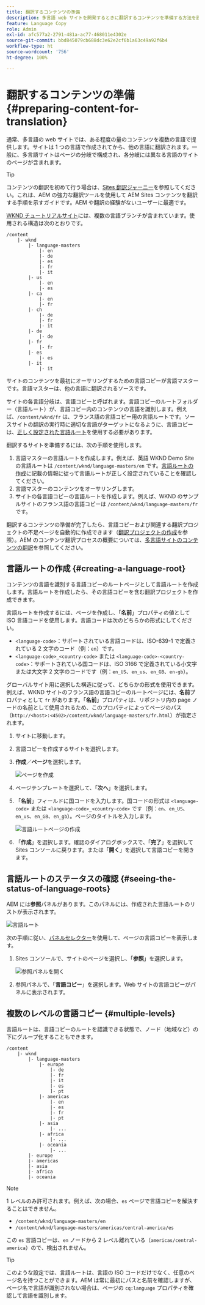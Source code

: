 ```yaml
---
title: 翻訳するコンテンツの準備
description: 多言語 web サイトを開発するときに翻訳するコンテンツを準備する方法を説明します。
feature: Language Copy
role: Admin
exl-id: afc577a2-2791-481a-ac77-468011e4302e
source-git-commit: bbd845079cb688dc3e62e2cf6b1a63c49a92f6b4
workflow-type: ht
source-wordcount: '756'
ht-degree: 100%

---
```


# 翻訳するコンテンツの準備 {#preparing-content-for-translation}

通常、多言語の web サイトでは、ある程度の量のコンテンツを複数の言語で提供します。サイトは 1 つの言語で作成されてから、他の言語に翻訳されます。一般に、多言語サイトはページの分岐で構成され、各分岐には異なる言語のサイトのページが含まれます。

>[!TIP]
>
>コンテンツの翻訳を初めて行う場合は、[Sites 翻訳ジャーニー](/help/journey-sites/translation/overview.md)を参照してください。これは、AEM の強力な翻訳ツールを使用して AEM Sites コンテンツを翻訳する手順を示すガイドです。AEM や翻訳の経験がないユーザーに最適です。

[WKND チュートリアルサイト](/help/implementing/developing/introduction/develop-wknd-tutorial.md)には、複数の言語ブランチが含まれています。使用される構造は次のとおりです。

```text
/content
    |- wknd
        |- language-masters
            |- en
            |- de
            |- es
            |- fr
            |- it
        |- us
            |- en
            |- es
        |- ca
            |- en
            |- fr
        |- ch
            |- de
            |- fr
            |- it
        |- de
            |- de
        |- fr
            |- fr
        |- es
            |- es
        |- it
            |- it
```

サイトのコンテンツを最初にオーサリングするための言語コピーが言語マスターです。言語マスターは、他の言語に翻訳されるソースです。

サイトの各言語分岐は、言語コピーと呼ばれます。言語コピーのルートフォルダー（言語ルート）が、言語コピー内のコンテンツの言語を識別します。例えば、`/content/wknd/fr` は、フランス語の言語コピー用の言語ルートです。ソースサイトの翻訳の実行時に適切な言語がターゲットになるように、言語コピーは、[正しく設定された言語ルート](preparation.md#creating-a-language-root)を使用する必要があります。

翻訳するサイトを準備するには、次の手順を使用します。

1. 言語マスターの言語ルートを作成します。例えば、英語 WKND Demo Site の言語ルートは `/content/wknd/language-masters/en` です。[言語ルートの作成](preparation.md#creating-a-language-root)に記載の情報に従って言語ルートが正しく設定されていることを確認してください。
1. 言語マスターのコンテンツをオーサリングします。
1. サイトの各言語コピーの言語ルートを作成します。例えば、WKND のサンプルサイトのフランス語の言語コピーは `/content/wknd/language-masters/fr` です。

翻訳するコンテンツの準備が完了したら、言語コピーおよび関連する翻訳プロジェクトの不足ページを自動的に作成できます（[翻訳プロジェクトの作成](managing-projects.md)を参照）。AEM のコンテンツ翻訳プロセスの概要については、[多言語サイトのコンテンツの翻訳](overview.md)を参照してください。

## 言語ルートの作成 {#creating-a-language-root}

コンテンツの言語を識別する言語コピーのルートページとして言語ルートを作成します。言語ルートを作成したら、その言語コピーを含む翻訳プロジェクトを作成できます。

言語ルートを作成するには、ページを作成し、「**名前**」プロパティの値として ISO 言語コードを使用します。言語コードは次のどちらかの形式にしてください。

* `<language-code>`：サポートされている言語コードは、ISO-639-1 で定義されている 2 文字のコード（例：`en`）です。
* `<language-code>_<country-code>` または `<language-code>-<country-code>`：サポートされている国コードは、ISO 3166 で定義されている小文字または大文字 2 文字のコードです（例：`en_US`、`en_us`、`en_GB`、`en-gb`）。

グローバルサイト用に選択した構造に従って、どちらかの形式を使用できます。例えば、WKND サイトのフランス語の言語コピーのルートページには、**名前**&#x200B;プロパティとして `fr` があります。「**名前**」プロパティは、リポジトリ内の page ノードの名前として使用されるため、このプロパティによってページのパス（`http://<host>:<4502>/content/wknd/language-masters/fr.html`）が指定されます。

1. サイトに移動します。
1. 言語コピーを作成するサイトを選択します。
1. **作成**／**ページ**&#x200B;を選択します。

   ![ページを作成](../assets/create-page.png)

1. ページテンプレートを選択して、「**次へ**」を選択します。
1. 「**名前**」フィールドに国コードを入力します。国コードの形式は `<language-code>` または `<language-code>_<country-code>` です（例：`en`、`en_US`、`en_us`、`en_GB`、`en_gb`）。ページのタイトルを入力します。

   ![言語ルートページの作成](../assets/create-language-root.png)

1. 「**作成**」を選択します。確認のダイアログボックスで、「**完了**」を選択して Sites コンソールに戻ります。または「**開く**」を選択して言語コピーを開きます。

## 言語ルートのステータスの確認 {#seeing-the-status-of-language-roots}

AEM には&#x200B;**参照**&#x200B;パネルがあります。このパネルには、作成された言語ルートのリストが表示されます。

![言語ルート](../assets/language-roots.png)

次の手順に従い、[パネルセレクター](/help/sites-cloud/authoring/basic-handling.md#rail-selector)を使用して、ページの言語コピーを表示します。

1. Sites コンソールで、サイトのページを選択し、「**参照**」を選択します。

   ![参照パネルを開く](../assets/opening-references-rail.png)

1. 参照パネルで、「**言語コピー**」を選択します。Web サイトの言語コピーがパネルに表示されます。

## 複数のレベルの言語コピー {#multiple-levels}

言語ルートは、言語コピーのルートを認識できる状態で、ノード（地域など）の下にグループ化することもできます。

```text
/content
    |- wknd
        |- language-masters
            |- europe
                |- de
                |- fr
                |- it
                |- es
                ]- pt
            |- americas
                |- en
                |- es
                |- fr
                |- pt
            |- asia
                |- ...
            |- africa
                |- ...
            |- oceania
                |- ...
        |- europe
        |- americas
        |- asia
        |- africa
        |- oceania            
```

>[!NOTE]
>
>1 レベルのみ許可されます。例えば、次の場合、`es` ページで言語コピーを解決することはできません。
>
>* `/content/wknd/language-masters/en`
>* `/content/wknd/language-masters/americas/central-america/es`
>
> この `es` 言語コピーは、`en` ノードから 2 レベル離れている（`americas/central-america`）ので、検出されません。

>[!TIP]
>
>このような設定では、言語ルートは、言語の ISO コードだけでなく、任意のページ名を持つことができます。AEM は常に最初にパスと名前を確認しますが、ページ名で言語が識別されない場合は、ページの `cq:language` プロパティを確認して言語を識別します。
